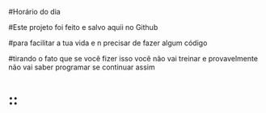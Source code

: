 #Horário do dia

#Este projeto foi  feito  e salvo aquii no Github 

#para facilitar a tua vida e n precisar de fazer algum código

#tirando o fato que se você fizer isso você não vai treinar e provavelmente não vai saber programar se continuar assim
# ::
